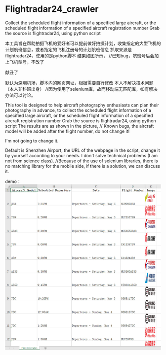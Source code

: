 # Flightradar24_crawler
Collect the scheduled flight information of a specified large aircraft, or the scheduled flight information of a specified aircraft registration number  Grab the source is flightradar24, using python script 

本工具旨在帮助拍摄飞机的爱好者可以提前做好拍摄计划，收集指定的大型飞机的计划航班信息，或者指定的飞机注册号的计划航班信息
抓取来源是flightradar24，使用的是python脚本
结果如图所示，
//已知bug，航班号后会加上飞机型号，不改了
	
献丑了

默认为深圳机场，脚本内的网页网址，根据需要自行修改
本人不解决技术问题（本人非科班出身）
//因为使用了selenium库，故而移动端无匹配库，如有解决办法可以讨论。

This tool is designed to help aircraft photography enthusiasts can plan their photography in advance, to collect the scheduled flight information of a specified large aircraft, or the scheduled flight information of a specified aircraft registration number 
Grab the source is flightradar24, using python script 
The results are as shown in the picture, 
// Known bugs, the aircraft model will be added after the flight number, do not change it!
	
I'm not going to change it.

Default is Shenzhen Airport, the URL of the webpage in the script, change it by yourself according to your needs. 
I don't solve technical problems (I am not from science class). 
//Because of the use of selenium libraries, there is no matching library for the mobile side, if there is a solution, we can discuss it.

demo：
![image](https://raw.githubusercontent.com/SKzxsk/Flightradar24_crawler/refs/heads/main/Snipaste_2025-05-03_20-15-23.jpg)
